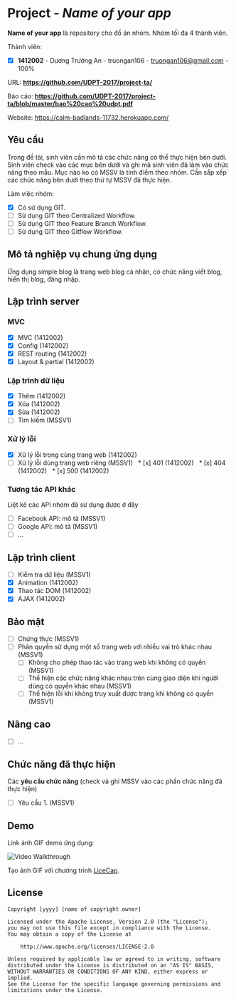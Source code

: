 # Project - *Name of your app*

**Name of your app** là repository cho đồ án nhóm. Nhóm tối đa 4 thành viên.

Thành viên:
* [x] **1412002** - Dương Trường An - truongan106 - truongan106@gmail.com - 100%

URL: **https://github.com/UDPT-2017/project-ta/**

Báo cáo: **https://github.com/UDPT-2017/project-ta/blob/master/bao%20cao%20udpt.pdf**

Website: https://calm-badlands-11732.herokuapp.com/
## Yêu cầu

Trong đề tài, sinh viên cần mô tả các chức năng có thể thực hiện bên dưới. Sinh viên check vào các mục bên dưới và ghi mã sinh viên đã làm vào chức năng theo mẫu. Mục nào ko có MSSV là tính điểm theo nhóm. Cần sắp xếp các chức năng bên dưới theo thứ tự MSSV đã thực hiện.

Làm việc nhóm:
* [x] Có sử dụng GIT.
* [ ] Sử dụng GIT theo Centralized Workflow.
* [ ] Sử dụng GIT theo Feature Branch Workflow.
* [ ] Sử dụng GIT theo Gitflow Workflow.

## Mô tả nghiệp vụ chung ứng dụng
Ứng dụng simple blog là trang web blog cá nhân, có chức năng viết blog, hiển thị blog, đăng nhập.
## Lập trình server
### MVC
* [x] MVC (1412002)
* [x] Config (1412002)
* [x] REST routing (1412002)
* [x] Layout & partial (1412002)

### Lập trình dữ liệu
* [x] Thêm (1412002)
* [x] Xóa (1412002)
* [x] Sửa (1412002)
* [ ] Tìm kiếm (MSSV1)

### Xử lý lỗi
* [x] Xử lý lỗi trong cùng trang web (1412002)
* [ ] Xử lý lỗi dùng trang web riêng (MSSV1)
   * [x] 401 (1412002)
   * [x] 404 (1412002)
   * [x] 500 (1412002)

### Tương tác API khác
Liệt kê các API nhóm đã sử dụng được ở đây
* [ ] Facebook API: mô tả (MSSV1)
* [ ] Google API: mô tả (MSSV1)
* [ ] ...

## Lập trình client
* [ ] Kiểm tra dữ liệu (MSSV1)
* [x] Animation (1412002)
* [x] Thao tác DOM (1412002)
* [x] AJAX (1412002)

## Bảo mật
* [ ] Chứng thực (MSSV1)
* [ ] Phân quyền sử dụng một số trang web với nhiều vai trò khác nhau (MSSV1)
   * [ ] Không cho phép thao tác vào trang web khi không có quyền (MSSV1)
   * [ ] Thể hiện các chức năng khác nhau trên cùng giao diện khi người dùng có quyền khác nhau (MSSV1)
   * [ ] Thể hiện lỗi khi không truy xuất được trang khi không có quyền (MSSV1)

## Nâng cao
* [ ] ...

## Chức năng đã thực hiện
Các **yêu cầu chức năng** (check và ghi MSSV vào các phần chức năng đã thực hiện)
* [ ] Yêu cầu 1. (MSSV1)


## Demo

Link ảnh GIF demo ứng dụng:

![Video Walkthrough](public/images/demo.gif)

Tạo ảnh GIF với chương trình [LiceCap](http://www.cockos.com/licecap/).


## License

    Copyright [yyyy] [name of copyright owner]

    Licensed under the Apache License, Version 2.0 (the "License");
    you may not use this file except in compliance with the License.
    You may obtain a copy of the License at

        http://www.apache.org/licenses/LICENSE-2.0

    Unless required by applicable law or agreed to in writing, software
    distributed under the License is distributed on an "AS IS" BASIS,
    WITHOUT WARRANTIES OR CONDITIONS OF ANY KIND, either express or implied.
    See the License for the specific language governing permissions and
    limitations under the License.
